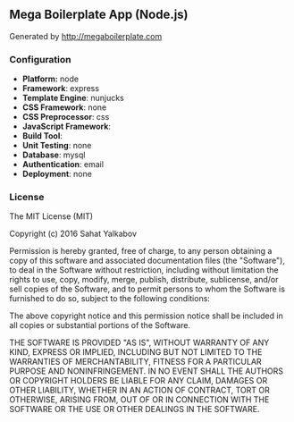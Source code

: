 ## Mega Boilerplate App (Node.js)

Generated by http://megaboilerplate.com

### Configuration
- **Platform:** node
- **Framework**: express
- **Template Engine**: nunjucks
- **CSS Framework**: none
- **CSS Preprocessor**: css
- **JavaScript Framework**: 
- **Build Tool**: 
- **Unit Testing**: none
- **Database**: mysql
- **Authentication**: email
- **Deployment**: none

### License
The MIT License (MIT)

Copyright (c) 2016 Sahat Yalkabov

Permission is hereby granted, free of charge, to any person obtaining a copy of this software and associated documentation files (the "Software"), to deal in the Software without restriction, including without limitation the rights to use, copy, modify, merge, publish, distribute, sublicense, and/or sell copies of the Software, and to permit persons to whom the Software is furnished to do so, subject to the following conditions:

The above copyright notice and this permission notice shall be included in all copies or substantial portions of the Software.

THE SOFTWARE IS PROVIDED "AS IS", WITHOUT WARRANTY OF ANY KIND, EXPRESS OR IMPLIED, INCLUDING BUT NOT LIMITED TO THE WARRANTIES OF MERCHANTABILITY, FITNESS FOR A PARTICULAR PURPOSE AND NONINFRINGEMENT. IN NO EVENT SHALL THE AUTHORS OR COPYRIGHT HOLDERS BE LIABLE FOR ANY CLAIM, DAMAGES OR OTHER LIABILITY, WHETHER IN AN ACTION OF CONTRACT, TORT OR OTHERWISE, ARISING FROM, OUT OF OR IN CONNECTION WITH THE SOFTWARE OR THE USE OR OTHER DEALINGS IN THE SOFTWARE.